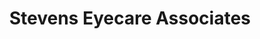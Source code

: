 ---
title: "Stevens Eyecare Associates"
url: /saint-albans/stevens-eyecare-associates/
shop: optician
---